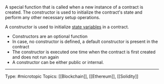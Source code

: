 A special function that is called when a new instance of a contract is created. The constructor is used to initialize the contract's state and perform any other necessary setup operations.

A constructor is used to initialize [state variables](https://cryptomarketpool.com/state-variables/) in a contract. 

- Constructors are an optional function
- In case, no constructor is defined, a default constructor is present in the contract
- The constructor is executed one time when the contract is first created and does not run again
- A constructor can be either public or internal.



___
Type: #microtopic 
Topics: [[Blockchain]], [[Ethereum]], [[Solidity]]

